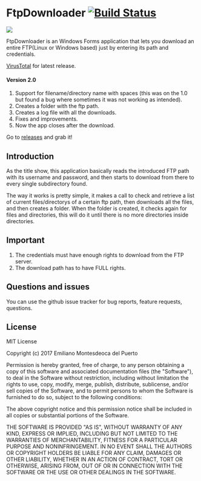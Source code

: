 # FtpDownloader [![Build Status](https://travis-ci.org/emimontesdeoca/FTPDownloader.svg?branch=master)](https://travis-ci.org/emimontesdeoca/FTPDownloader)

<img src="https://i.gyazo.com/5ea90169ac5150e0868205087cae0daa.png" align="center" />

FtpDownloader is an Windows Forms application that lets you download an entire FTP(Linux or Windows based) just by entering its path and credentials.

[VirusTotal](https://www.virustotal.com/es/file/ff4a0b91c16652317fd55883f4e6b5034d9a4bff5a8b05e76fefa0221bc31935/analysis/1491967523/) for latest release.

#### Version 2.0

1. Support for filename/directory name with spaces (this was on the 1.0 but found a bug where sometimes it was not working as intended).
2. Creates a folder with the ftp path.
3. Creates a log file with all the downloads.
4. Fixes and improvements.
5. Now the app closes after the download.

Go to [releases](https://github.com/emimontesdeoca/FtpDownloader/releases) and grab it!

## Introduction

As the title show, this application basically reads the introduced FTP path with its username and password, and then starts to download from there to every single subdirectory found.

The way it works is pretty simple, it makes a call to check and retrieve a list of current files/directorys of a certain ftp path, then downloads all the files, and then creates a folder. When the folder is created, it checks again for files and directories, this will do it until there is no more directories inside directories.

## Important

1. The credentials must have enough rights to download from the FTP server.
2. The download path has to have FULL rights.

## Questions and issues

You can use the github issue tracker for bug reports, feature requests, questions.

## License

MIT License

Copyright (c) 2017 Emiliano Montesdeoca del Puerto

Permission is hereby granted, free of charge, to any person obtaining a copy
of this software and associated documentation files (the "Software"), to deal
in the Software without restriction, including without limitation the rights
to use, copy, modify, merge, publish, distribute, sublicense, and/or sell
copies of the Software, and to permit persons to whom the Software is
furnished to do so, subject to the following conditions:

The above copyright notice and this permission notice shall be included in all
copies or substantial portions of the Software.

THE SOFTWARE IS PROVIDED "AS IS", WITHOUT WARRANTY OF ANY KIND, EXPRESS OR
IMPLIED, INCLUDING BUT NOT LIMITED TO THE WARRANTIES OF MERCHANTABILITY,
FITNESS FOR A PARTICULAR PURPOSE AND NONINFRINGEMENT. IN NO EVENT SHALL THE
AUTHORS OR COPYRIGHT HOLDERS BE LIABLE FOR ANY CLAIM, DAMAGES OR OTHER
LIABILITY, WHETHER IN AN ACTION OF CONTRACT, TORT OR OTHERWISE, ARISING FROM,
OUT OF OR IN CONNECTION WITH THE SOFTWARE OR THE USE OR OTHER DEALINGS IN THE
SOFTWARE.
